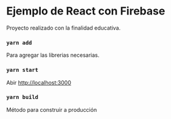 # Ejemplo de React con Firebase

Proyecto realizado con la finalidad educativa.

### `yarn add`
Para agregar las librerias necesarias.

### `yarn start`
Abir [http://localhost:3000](http://localhost:3000) 

### `yarn build`
Método para construir a producción

